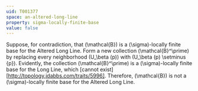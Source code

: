 ```yaml
---
uid: T001377
space: an-altered-long-line
property: sigma-locally-finite-base
value: false
---
```

Suppose, for contradiction, that \(\mathcal{B}\) is a \(\sigma\)-locally finite base for the Altered Long Line. Form a new collection \(\mathcal{B}^\prime\) by replacing every neighborhood \(U_\beta (p)\) with \(U_\beta (p) \setminus \{p\}\). Evidently, the collection (\mathcal{B}^\prime\) is a \(\sigma\)-locally finite base for the Long Line, which [cannot exist][http://topology.jdabbs.com/traits/5996]. Therefore, \(\mathcal{B}\) is not a \(\sigma\)-locally finite base for the Altered Long Line.

